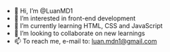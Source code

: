 - 👋 Hi, I’m @LuanMD1
- 👀 I’m interested in front-end development
- 🌱 I’m currently learning HTML, CSS and JavaScript
- 💞️ I’m looking to collaborate on new learnings
- 📫 To reach me, e-mail to: luan.mdn1@gmail.com

<!---
LuanMD1/LuanMD1 is a ✨ special ✨ repository because its `README.md` (this file) appears on your GitHub profile.
You can click the Preview link to take a look at your changes.
--->
